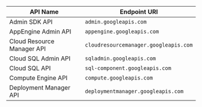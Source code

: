 
|API Name|Endpoint URI|
|--------|------------|
|Admin SDK API|`admin.googleapis.com`|
|AppEngine Admin API|`appengine.googleapis.com`|
|Cloud Resource Manager API|`cloudresourcemanager.googleapis.com`|
|Cloud SQL Admin API|`sqladmin.googleapis.com`|
|Cloud SQL API|`sql-component.googleapis.com`|
|Compute Engine API|`compute.googleapis.com`|
|Deployment Manager API|`deploymentmanager.googleapis.com`|
